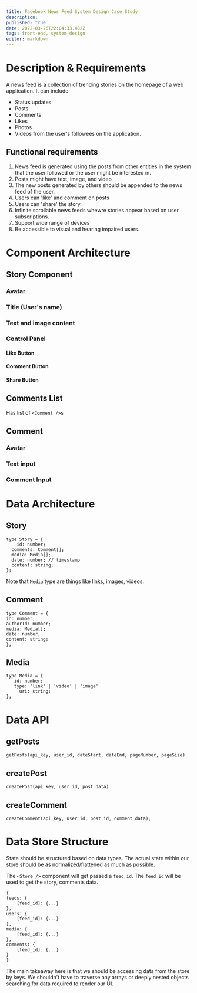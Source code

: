 ```yaml
---
title: Facebook News Feed System Design Case Study
description: 
published: true
date: 2022-03-26T22:04:33.482Z
tags: front-end, system-design
editor: markdown
---
```


# Description & Requirements
A news feed is a collection of trending stories on the homepage of a web application. It can include 
- Status updates
- Posts
- Comments
- Likes
- Photos
- Videos
from the user's followees on the application.
## Functional requirements
1. News feed is generated using the posts from other entities in the system that the user followed or the user might be interested in.
2. Posts might have text, image, and video
3. The new posts generated by others should be appended to the news feed of the user.
4. Users can 'like' and comment on posts
5. Users can 'share' the story.
6. Infinite scrollable news feeds whewre stories appear based on user subscriptions. 
7. Support wide range of devices
8. Be accessible to visual and hearing impaired users.

# Component Architecture
## Story Component
### Avatar
### Title (User's name)
### Text and image content
### Control Panel
#### Like Button
#### Comment Button
#### Share Button

## Comments List
Has list of `<Comment />`s 
## Comment
### Avatar
### Text input
### Comment Input

# Data Architecture
## Story
```
type Story = {
	id: number;
  comments: Comment[];
  media: Media[];
  date: number; // timestamp
  content: string;
};
```
Note that `Media` type are things like links, images, videos.
## Comment
```
type Comment = {
id: number;
authorId: number;
media: Media[];
date: number;
content: string;
};
```
## Media 
```
type Media = {
   id: number;
   type: 'link' | 'video' | 'image'
	 uri: string;
};
```

# Data API
## getPosts
```
getPosts(api_key, user_id, dateStart, dateEnd, pageNumber, pageSize)
```
## createPost
```
createPost(api_key, user_id, post_data)
```
## createComment
```
createComment(api_key, user_id, post_id, comment_data);
```

# Data Store Structure
State should be structured based on data types. The actual state within our store should be as normalized/flattened as much as possible. 

The `<Store />` component will get passed a `feed_id`. The `feed_id` will be used to get the story, comments data. 
```
{
feeds: {
	[feed_id]: {...}
},
users: {
	[feed_id]: {...}
},
media: {
	[feed_id]: {...}
},
comments: {
	[feed_id]: {...}
}
}
```

The main takeaway here is that we should be accessing data from the store by keys. We shouldn't have to traverse any arrays or deeply nested objects searching for data required to render our UI.